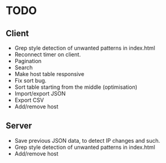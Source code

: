 # TODO # 
 
## Client ##

 * Grep style detection of unwanted patterns in index.html
 * Reconnect timer on client.
 * Pagination
 * Search
 * Make host table responsive
 * Fix sort bug.
 * Sort table starting from the middle (optimisation)
 * Import/export JSON
 * Export CSV
 * Add/remove host

 
## Server ##

 * Save previous JSON data, to detect IP changes and such.
 * Grep style detection of unwanted patterns in index.html
 * Add/remove host
